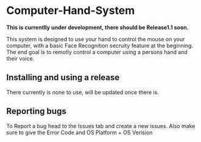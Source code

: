 # Computer-Hand-System

**This is currentlly under development, there should be Release1.1 soon.**

This system is designed to use your hand to control the mouse on your computer, with a basic Face Recognition secruity feature at the beginning. The end goal is to remotly control a computer using a persons hand and their voice.

## Installing and using a release
There currently is none to use, will be updated once there is.

## Reporting bugs
To Report a bug head to the Issues tab and create a new issues. Also make sure to give the Error Code and OS Platform + OS Verision
